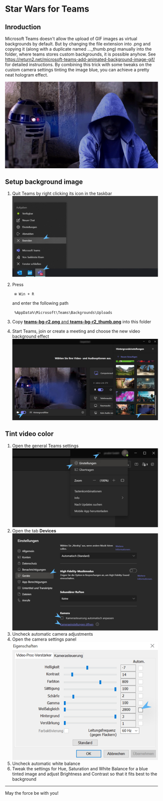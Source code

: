 # Star Wars for Teams

## Inroduction

Microsoft Teams doesn't allow the upload of GIF images as virtual backgrounds by default. But by changing the file extension into .png and copying it (along with a duplicate named ..._thumb.png) manually into the folder, where teams stores custom backgrounds, it is possible anyhow. See https://return2.net/microsoft-teams-add-animated-background-image-gif/ for detailed instructions.
By combining this trick with some tweaks on the custom camera settings tinting the image blue, you can achieve a pretty neat hologram effect.

![](screenshots/teams-bg-r2_mockup.gif)

## Setup background image

1. Quit Teams by right clicking its icon in the taskbar
    ![](screenshots/01.jpg)
2. Press

        ⊞ Win + R  

    and enter the following path

        %AppData%\Microsoft\Teams\Backgrounds\Uploads

3. Copy [**teams-bg-r2.png** and **teams-bg-r2_thumb.png**](Uploads/) into this folder
4. Start Teams, join or create a meeting and choose the new video background effect
    ![](screenshots/02.jpg) 


## Tint video color

1. Open the general Teams settings
    ![](screenshots/03.jpg)
2. Open the tab **Devices**
    ![](screenshots/04.jpg)
3. Uncheck automatic camera adjustments
4. Open the camera settings panel
    ![](screenshots/05.jpg)
5. Uncheck automatic white balance
5. Tweak the settings for Hue, Saturation and White Balance for a blue tinted image and adjust Brightness and Contrast so that it fits best to the background

---

May the force be with you!
